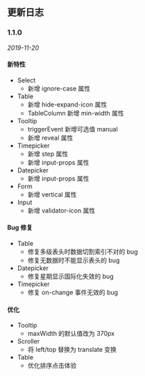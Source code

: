 ## 更新日志

### 1.1.0

_2019-11-20_

#### 新特性

- Select
  - 新增 ignore-case 属性
- Table
  - 新增 hide-expand-icon 属性
  - TableColumn 新增 min-width 属性
- Tooltip
  - triggerEvent 新增可选值 manual
  - 新增 reveal 属性
- Timepicker
  - 新增 step 属性
  - 新增 input-props 属性
- Datepicker
  - 新增 input-props 属性
- Form
  - 新增 vertical 属性
- Input
  - 新增 validator-icon 属性

#### Bug 修复

- Table
  - 修复多级表头时数据切割索引不对的 bug
  - 修复无数据时不能显示表头的 bug
- Datepicker
  - 修复星期显示国际化失效的 bug
- Timepicker
  - 修复 on-change 事件无效的 bug

#### 优化

- Tooltip
  - maxWidth 的默认值改为 370px
- Scroller
  - 将 left/top 替换为 translate 变换
- Table
  - 优化排序点击体验
